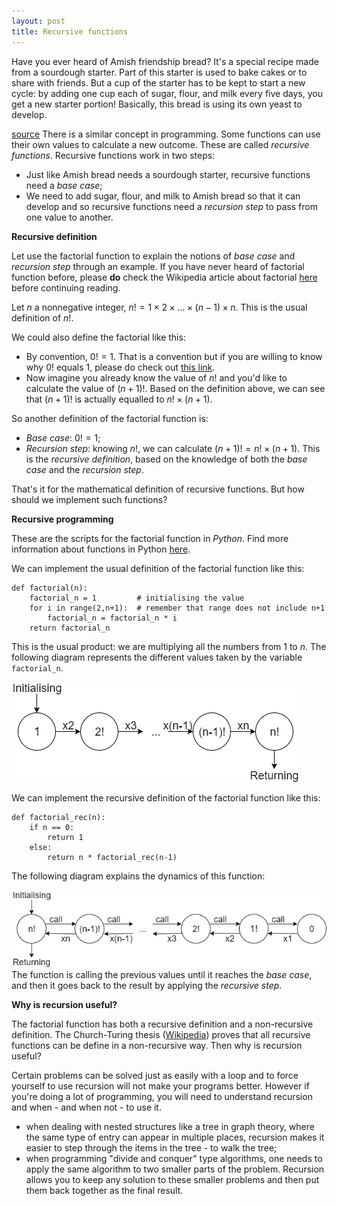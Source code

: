 ```yaml
---
layout: post
title: Recursive functions
---
```


Have you ever heard of Amish friendship bread? It's a special recipe made from a sourdough starter. Part of this starter is used to bake cakes or to share with friends. But a cup of the starter has to be kept to start a new cycle: by adding one cup each of sugar, flour, and milk every five days, you get a new starter portion! Basically, this bread is using its own yeast to develop.

[source](http://www.saveur.com/amish-friendship-bread-baking-tradition)
There is a similar concept in programming. Some functions can use their own values to calculate a new outcome. These are called *recursive functions*. Recursive functions work in two steps:
* Just like Amish bread needs a sourdough starter, recursive functions need a *base case*;
* We need to add sugar, flour, and milk to Amish bread so that it can develop and so recursive functions need a *recursion step* to pass from one value to another.

**Recursive definition**

Let use the factorial function to explain the notions of *base case* and *recursion step* through an example.
If you have never heard of factorial function before, please **do** check the Wikipedia article about factorial [here](https://en.wikipedia.org/wiki/Factorial) before continuing reading.

Let $n$ a nonnegative integer, $n! = 1 \times 2 \times ... \times (n-1) \times n$. This is the usual definition of $n!$.

We could also define the factorial like this:
* By convention, $0! = 1$. That is a convention but if you are willing to know why $0!$ equals 1, please do check out [this link](https://www.thoughtco.com/why-does-zero-factorial-equal-one-3126598).
* Now imagine you already know the value of $n!$ and you'd like to calculate the value of $(n+1)!$. Based on the definition above, we can see that $(n+1)!$ is actually equalled to $n! \times (n+1)$.

So another definition of the factorial function is:
* *Base case*: $0! = 1$;
* *Recursion step*: knowing $n!$, we can calculate $(n+1)! = n! \times (n+1)$.
This is the *recursive definition*, based on the knowledge of both the *base case* and the *recursion step*.

That's it for the mathematical definition of recursive functions. But how should we implement such functions?

**Recursive programming**

These are the scripts for the factorial function in *Python*.
Find more information about functions in Python [here](https://www.tutorialspoint.com/python/python_functions.htm).

We can implement the usual definition of the factorial function like this:
```
def factorial(n):
    factorial_n = 1         # initialising the value
    for i in range(2,n+1):  # remember that range does not include n+1
        factorial_n = factorial_n * i
    return factorial_n
```
This is the usual product: we are multiplying all the numbers from 1 to $n$. The following diagram represents the different values taken by the variable `factorial_n`.

![](inductiveDiagram.png)

We can implement the recursive definition of the factorial function like this:
```
def factorial_rec(n):
    if n == 0:
        return 1
    else:
        return n * factorial_rec(n-1)
```
The following diagram explains the dynamics of this function:

![](recursiveDiagram.png)
The function is calling the previous values until it reaches the *base case*, and then it goes back to the result by applying the *recursive step*.

**Why is recursion useful?**

The factorial function has both a recursive definition and a non-recursive definition. The Church-Turing thesis ([Wikipedia](https://en.wikipedia.org/wiki/Church%E2%80%93Turing_thesis)) proves that all recursive functions can be define in a non-recursive way. Then why is recursion useful?

Certain problems can be solved just as easily with a loop and to force yourself to use recursion will not make your programs better. However if you're doing a lot of programming, you will need to understand recursion and when - and when not - to use it.
* when dealing with nested structures like a tree in graph theory, where the same type of entry can appear in multiple places, recursion makes it easier to step through the items in the tree - to walk the tree;
* when programming "divide and conquer" type algorithms, one needs to apply the same algorithm to two smaller parts of the problem. Recursion allows you to keep any solution to these smaller problems and then put them back together as the final result.
